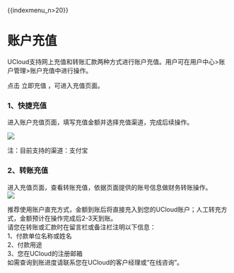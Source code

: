 {{indexmenu_n>20}}

# 账户充值

UCloud支持网上充值和转账汇款两种方式进行账户充值。用户可在用户中心\>账户管理\>账户充值中进行操作。

点击 立即充值 ，可进入充值页面。

### 1、快捷充值

进入账户充值页面，填写充值金额并选择充值渠道，完成后续操作。

![](/images/截图_20190121152858.png)

注：目前支持的渠道：支付宝

### 2、转账充值

进入充值页面，查看转账充值，依据页面提供的账号信息做财务转账操作。  
![](/images/截图_20190121154515.png)

推荐使用账户直充方式，金额到账后将直接充入到您的UCloud账户；人工转充方式，金额预计在操作完成后2-3天到账。  
请您在转账或汇款时在留言栏或备注栏注明以下信息：  
1、付款单位名称或姓名  
2、付款用途  
3、您在UCloud的注册邮箱  
如需查询到账进度请联系您在UCloud的客户经理或“在线咨询”。
